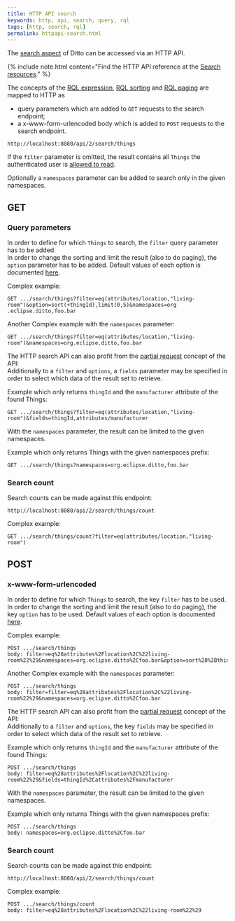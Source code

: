 ```yaml
---
title: HTTP API search
keywords: http, api, search, query, rql
tags: [http, search, rql]
permalink: httpapi-search.html
---
```


The [search aspect](basic-search.html) of Ditto can be accessed via an HTTP API.

{% include note.html content="Find the HTTP API reference at the 
    [Search resources](http-api-doc.html?urls.primaryName=api2#/Search)." %}

The concepts of the [RQL expression](basic-rql.html#rql-filter), [RQL sorting](basic-rql.html#rql-sorting) and 
[RQL paging](basic-search.html#rql-paging-deprecated) are mapped to HTTP as

* query parameters which are added to `GET` requests to the search endpoint;
* a x-www-form-urlencoded body which is added to `POST` requests to the search endpoint.

```
http://localhost:8080/api/2/search/things
```

If the `filter` parameter is omitted, the result contains all `Things` the authenticated user is 
[allowed to read](basic-auth.html).

Optionally a `namespaces` parameter can be added to search only in the given namespaces.  

## GET
### Query parameters

In order to define for which `Things` to search, the `filter` query parameter has to be added.<br/>
In order to change the sorting and limit the result (also to do paging), the `option` parameter has to be added.
Default values of each option is documented [here](basic-search.html#sorting-and-paging-options).

Complex example:
```
GET .../search/things?filter=eq(attributes/location,"living-room")&option=sort(+thingId),limit(0,5)&namespaces=org
.eclipse.ditto,foo.bar
```

Another Complex example with the `namespaces` parameter:
```
GET .../search/things?filter=eq(attributes/location,"living-room")&namespaces=org.eclipse.ditto,foo.bar
```

The HTTP search API can also profit from the [partial request](httpapi-concepts.html#partial-requests) concept 
of the API:<br/>
Additionally to a `filter` and `options`, a `fields` parameter may be specified in order to select which data 
of the result set to retrieve.

Example which only returns `thingId` and the `manufacturer` attribute of the found Things:
```
GET .../search/things?filter=eq(attributes/location,"living-room")&fields=thingId,attributes/manufacturer
```

With the `namespaces` parameter, the result can be limited to the given namespaces.

Example which only returns Things with the given namespaces prefix:
```
GET .../search/things?namespaces=org.eclipse.ditto,foo.bar
```

### Search count
Search counts can be made against this endpoint:

```
http://localhost:8080/api/2/search/things/count
```

Complex example:
```
GET .../search/things/count?filter=eq(attributes/location,"living-room")
```

## POST
### x-www-form-urlencoded

In order to define for which `Things` to search, the key `filter` has to be used.<br/>
In order to change the sorting and limit the result (also to do paging), the key `option` has to be used.
Default values of each option is documented [here](basic-search.html#sorting-and-paging-options).

Complex example:
```
POST .../search/things
body: filter=eq%28attributes%2Flocation%2C%22living-room%22%29&namespaces=org.eclipse.ditto%2Cfoo.bar&option=sort%28%2BthingId%29%2Climit%280%2C5%29
```

Another Complex example with the `namespaces` parameter:
```
POST .../search/things
body: filter=filter=eq%28attributes%2Flocation%2C%22living-room%22%29&namespaces=org.eclipse.ditto%2Cfoo.bar
```

The HTTP search API can also profit from the [partial request](httpapi-concepts.html#partial-requests) concept
of the API:<br/>
Additionally to a `filter` and `options`, the key `fields` may be specified in order to select which data
of the result set to retrieve.

Example which only returns `thingId` and the `manufacturer` attribute of the found Things:
```
POST .../search/things
body: filter=eq%28attributes%2Flocation%2C%22living-room%22%29&fields=thingId%2Cattributes%2Fmanufacturer
```

With the `namespaces` parameter, the result can be limited to the given namespaces.

Example which only returns Things with the given namespaces prefix:
```
POST .../search/things
body: namespaces=org.eclipse.ditto%2Cfoo.bar
```

### Search count
Search counts can be made against this endpoint:

```
http://localhost:8080/api/2/search/things/count
```

Complex example:
```
POST .../search/things/count
body: filter=eq%28attributes%2Flocation%2C%22living-room%22%29
```

